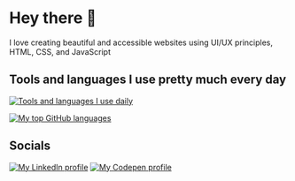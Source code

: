 # Hey there 🙂

I love creating beautiful and accessible websites using UI/UX principles, HTML, CSS, and JavaScript

## Tools and languages I use pretty much every day

[![Tools and languages I use daily](https://skillicons.dev/icons?i=xd,photoshop,figma,html,css,sass,js,react&theme=dark)](https://skillicons.dev)

[![My top GitHub languages](https://github-readme-stats.vercel.app/api/top-langs/?username=v11ncent)](https://github.com/anuraghazra/github-readme-stats)

## Socials

[![My LinkedIn profile](https://img.shields.io/badge/-linkedin-white?style=for-the-badge&logo=linkedin&logoColor=blue)](https://www.linkedin.com/in/vince1444/)
[![My Codepen profile](https://img.shields.io/badge/codepen-white?&style=for-the-badge&logo=codepen&logoColor=black)](https://codepen.io/vince1444) 
